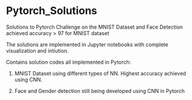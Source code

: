 # Pytorch_Solutions
Solutions to Pytorch Challenge on the MNIST Dataset and Face Detection achieved accuracy > 97 for MNIST dataset

The solutions are implemented in Jupyter notebooks with complete visualization and intiution.

Contains solution codes all implemented in Pytorch:

1) MNIST Dataset using different types of NN. Highest accuracy achieved using CNN.

2) Face and Gender detection still being developed using CNN in Pytorch
